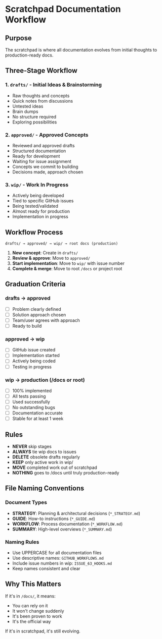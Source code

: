 # Scratchpad Documentation Workflow

## Purpose
The scratchpad is where all documentation evolves from initial thoughts to production-ready docs.

## Three-Stage Workflow

### 1. `drafts/` - Initial Ideas & Brainstorming
- Raw thoughts and concepts
- Quick notes from discussions
- Untested ideas
- Brain dumps
- No structure required
- Exploring possibilities

### 2. `approved/` - Approved Concepts
- Reviewed and approved drafts
- Structured documentation
- Ready for development
- Waiting for issue assignment
- Concepts we commit to building
- Decisions made, approach chosen

### 3. `wip/` - Work In Progress
- Actively being developed
- Tied to specific GitHub issues
- Being tested/validated
- Almost ready for production
- Implementation in progress

## Workflow Process

```
drafts/ → approved/ → wip/ → root docs (production)
```

1. **New concept**: Create in `drafts/`
2. **Review & approve**: Move to `approved/`
3. **Start implementation**: Move to `wip/` with issue number
4. **Complete & merge**: Move to root `/docs` or project root

## Graduation Criteria

### drafts → approved
- [ ] Problem clearly defined
- [ ] Solution approach chosen
- [ ] Team/user agrees with approach
- [ ] Ready to build

### approved → wip
- [ ] GitHub issue created
- [ ] Implementation started
- [ ] Actively being coded
- [ ] Testing in progress

### wip → production (/docs or root)
- [ ] 100% implemented
- [ ] All tests passing
- [ ] Used successfully
- [ ] No outstanding bugs
- [ ] Documentation accurate
- [ ] Stable for at least 1 week

## Rules

- **NEVER** skip stages
- **ALWAYS** tie wip docs to issues
- **DELETE** obsolete drafts regularly
- **KEEP** only active work in wip/
- **MOVE** completed work out of scratchpad
- **NOTHING** goes to /docs until truly production-ready

## File Naming Conventions

### Document Types
- **STRATEGY**: Planning & architectural decisions (`*_STRATEGY.md`)
- **GUIDE**: How-to instructions (`*_GUIDE.md`)
- **WORKFLOW**: Process documentation (`*_WORKFLOW.md`)
- **SUMMARY**: High-level overviews (`*_SUMMARY.md`)

### Naming Rules
- Use UPPERCASE for all documentation files
- Use descriptive names: `GITHUB_WORKFLOWS.md`
- Include issue numbers in wip: `ISSUE_63_HOOKS.md`
- Keep names consistent and clear

## Why This Matters

If it's in `/docs/`, it means:
- You can rely on it
- It won't change suddenly
- It's been proven to work
- It's the official way

If it's in scratchpad, it's still evolving.